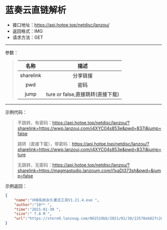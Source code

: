 # 蓝奏云直链解析

- 接口地址：https://api.hotpe.top/netdisc/lanzou/
- 返回格式：IMG
- 请求方法：GET



---

参数：

> |   名称    |               描述               |
> | :-------: | :------------------------------: |
> | sharelink |             分享链接             |
> |    pwd    |               密码               |
> |   jump    | ture or false,直接跳转(直接下载) |



---

示例代码：

> 不跳转，有密码：https://api.hotpe.top/netdisc/lanzou/?sharelink=https://wwp.lanzouj.com/i4XYC04s853e&pwd=837i&jump=false
>
> 跳转（直接下载），带密码：https://api.hotpe.top/netdisc/lanzou/?sharelink=https://wwp.lanzouj.com/i4XYC04s853e&pwd=837i&jump=ture
>
> 无跳转，无密码：https://api.hotpe.top/netdisc/lanzou/?sharelink=https://magmastudio.lanzoum.com/i1xaDl373sh&pwd=&jump=false



示例返回：

```json
{
    "name":"VHB系统永久激活工具V1.21.4.exe ",
    "author":"18** ",
    "time":"2021-01-30 ",
    "size":" 7.8 M ",
    "url":"https://store9.lanzoug.com/062519bb/2021/01/30/22570eb82fc2d622e3b77d8d933a1649.exe?st=-_shBndPATRVyv83-ZNZbw&e=1656157970&b=UlYORlUXVrRXsVG8V_bAEu1acALpQ4VboBbJd6VbUV7NRvAyMBeMDslG_aA7AG4Q6vCLgO1wO1CloAYlp5BjNfbFIuDjpVe1Y2V3pRYg_c_c&fi=37148717&pid=127-0-0-1&up=2&mp=0&co=1"
}
```

